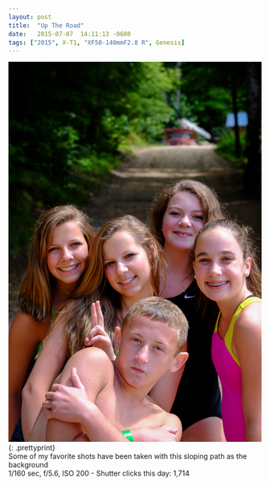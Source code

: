 ```yaml
---
layout: post
title:  "Up The Road"
date:   2015-07-07  14:11:13 -0600
tags: ["2015", X-T1, "XF50-140mmF2.8 R", Genesis]
---
```

![:title](/images/2015/2015_0707_DSCF5725.jpg)
{: .prettyprint}  
Some of my favorite shots have been taken with this sloping path as the background  
1/160 sec, f/5.6, ISO 200 - Shutter clicks this day: 1,714